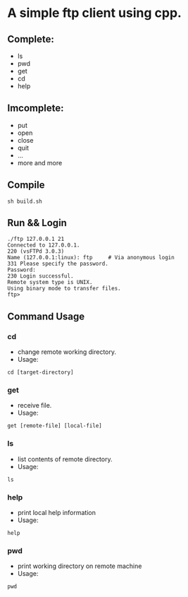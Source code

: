 # A simple ftp client using cpp.

## Complete:
- ls
- pwd
- get
- cd
- help

## Imcomplete:
- put
- open
- close
- quit
- ...
- more and more

## Compile
```
sh build.sh
```

## Run && Login
```
./ftp 127.0.0.1 21
Connected to 127.0.0.1.
220 (vsFTPd 3.0.3)
Name (127.0.0.1:linux): ftp     # Via anonymous login
331 Please specify the password.
Password:
230 Login successful.
Remote system type is UNIX.
Using binary mode to transfer files.
ftp>
```

## Command Usage

### cd
- change remote working directory.
- Usage:
```
cd [target-directory]
```

### get
- receive file.
- Usage:
```
get [remote-file] [local-file]
```

### ls
- list contents of remote directory.
- Usage:
```
ls
```

### help
- print local help information
- Usage:
```
help
```

### pwd
- print working directory on remote machine
- Usage:
```
pwd
```


